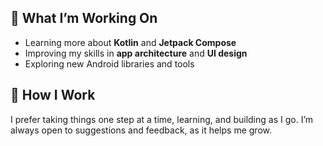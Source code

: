 ## 🚀 What I’m Working On  
- Learning more about **Kotlin** and **Jetpack Compose**  
- Improving my skills in **app architecture** and **UI design**  
- Exploring new Android libraries and tools

## 🌱 How I Work  
I prefer taking things one step at a time, learning, and building as I go. I’m always open to suggestions and feedback, as it helps me grow.
